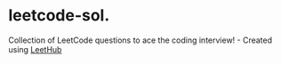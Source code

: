 # leetcode-sol.
Collection of LeetCode questions to ace the coding interview! - Created using [LeetHub](https://github.com/QasimWani/LeetHub)
